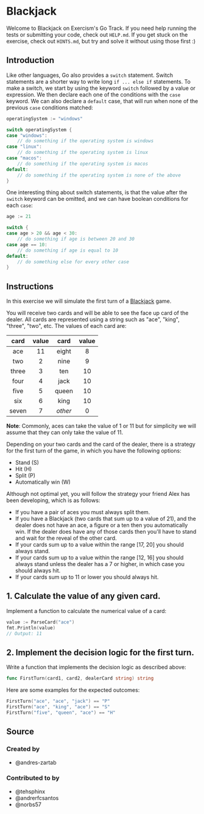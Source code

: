 # Blackjack

Welcome to Blackjack on Exercism's Go Track.
If you need help running the tests or submitting your code, check out `HELP.md`.
If you get stuck on the exercise, check out `HINTS.md`, but try and solve it without using those first :)

## Introduction

Like other languages, Go also provides a `switch` statement. Switch statements are a shorter way to write long `if ... else if` statements. To make a switch, we start by using the keyword `switch` followed by a value or expression. We then declare each one of the conditions with the `case` keyword. We can also declare a `default` case, that will run when none of the previous `case` conditions matched:

```go
operatingSystem := "windows"

switch operatingSystem {
case "windows":
    // do something if the operating system is windows
case "linux":
    // do something if the operating system is linux
case "macos":
    // do something if the operating system is macos
default:
    // do something if the operating system is none of the above
}
```

One interesting thing about switch statements, is that the value after the `switch` keyword can be omitted, and we can have boolean conditions for each `case`:

```go
age := 21

switch {
case age > 20 && age < 30:
    // do something if age is between 20 and 30
case age == 10:
    // do something if age is equal to 10
default:
    // do something else for every other case
}
```

## Instructions

In this exercise we will simulate the first turn of a [Blackjack](https://en.wikipedia.org/wiki/Blackjack) game.

You will receive two cards and will be able to see the face up card of the dealer. All cards are represented using a string such as "ace", "king", "three", "two", etc. The values of each card are:

| card  | value |  card   | value |
| :---: | :---: | :-----: | :---: |
|  ace  |  11   |  eight  |   8   |
|  two  |   2   |  nine   |   9   |
| three |   3   |   ten   |  10   |
| four  |   4   |  jack   |  10   |
| five  |   5   |  queen  |  10   |
|  six  |   6   |  king   |  10   |
| seven |   7   | _other_ |   0   |

**Note**: Commonly, aces can take the value of 1 or 11 but for simplicity we will assume that they can only take the value of 11.

Depending on your two cards and the card of the dealer, there is a strategy for the first turn of the game, in which you have the following options:

- Stand (S)
- Hit (H)
- Split (P)
- Automatically win (W)

Although not optimal yet, you will follow the strategy your friend Alex has been developing, which is as follows:

- If you have a pair of aces you must always split them.
- If you have a Blackjack (two cards that sum up to a value of 21), and the dealer does not have an ace, a figure or a ten then you automatically win. If the dealer does have any of those cards then you'll have to stand and wait for the reveal of the other card.
- If your cards sum up to a value within the range [17, 20] you should always stand.
- If your cards sum up to a value within the range [12, 16] you should always stand unless the dealer has a 7 or higher, in which case you should always hit.
- If your cards sum up to 11 or lower you should always hit.

## 1. Calculate the value of any given card.

Implement a function to calculate the numerical value of a card:

```go
value := ParseCard("ace")
fmt.Println(value)
// Output: 11
```

## 2. Implement the decision logic for the first turn.

Write a function that implements the decision logic as described above:

```go
func FirstTurn(card1, card2, dealerCard string) string
```

Here are some examples for the expected outcomes:

```go
FirstTurn("ace", "ace", "jack") == "P"
FirstTurn("ace", "king", "ace") == "S"
FirstTurn("five", "queen", "ace") == "H"
```

## Source

### Created by

- @andres-zartab

### Contributed to by

- @tehsphinx
- @andrerfcsantos
- @norbs57
